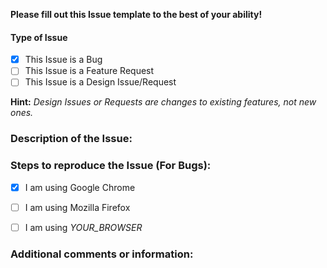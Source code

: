 **Please fill out this Issue template to the best of your ability!**

#### Type of Issue
- [x] This Issue is a Bug
- [ ] This Issue is a Feature Request
- [ ] This Issue is a Design Issue/Request

**Hint:** *Design Issues or Requests are changes to existing features, not new ones.*

### Description of the Issue:



### Steps to reproduce the Issue (For Bugs):

- [x] I am using Google Chrome
- [ ] I am using Mozilla Firefox
- [ ] I am using *YOUR_BROWSER*



### Additional comments or information:

